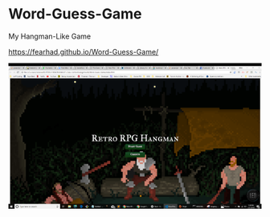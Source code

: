 # Word-Guess-Game
My Hangman-Like Game

https://fearhad.github.io/Word-Guess-Game/

![picture](menuPage.png)
